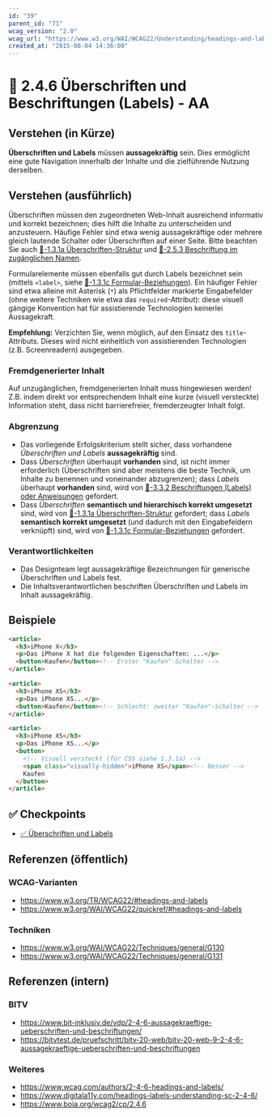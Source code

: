 ```yaml
---
id: "39"
parent_id: "71"
wcag_version: "2.0"
wcag_url: "https://www.w3.org/WAI/WCAG22/Understanding/headings-and-labels.html"
created_at: "2015-08-04 14:36:00"
---
```


# 📜 2.4.6 Überschriften und Beschriftungen (Labels) - AA

## Verstehen (in Kürze)

**Überschriften und Labels** müssen **aussagekräftig** sein. Dies ermöglicht eine gute Navigation innerhalb der Inhalte und die zielführende Nutzung derselben.

## Verstehen (ausführlich)

Überschriften müssen den zugeordneten Web-Inhalt ausreichend informativ und korrekt bezeichnen; dies hilft die Inhalte zu unterscheiden und anzusteuern. Häufige Fehler sind etwa wenig aussagekräftige oder mehrere gleich lautende Schalter oder Überschriften auf einer Seite. Bitte beachten Sie auch [📜-1.3.1a Überschriften-Struktur](/de/wcag/1.3.1a-ueberschriften-struktur) und [📜-2.5.3 Beschriftung im zugänglichen Namen](/de/wcag/2.5.3-beschriftung-im-zugaenglichen-namen).

Formularelemente müssen ebenfalls gut durch Labels bezeichnet sein (mittels `<label>`, siehe [📜-1.3.1c Formular-Beziehungen](/de/wcag/1.3.1c-formular-beziehungen)). Ein häufiger Fehler sind etwa alleine mit Asterisk (`*`) als Pflichtfelder markierte Eingabefelder (ohne weitere Techniken wie etwa das `required`-Attribut): diese visuell gängige Konvention hat für assistierende Technologien keinerlei Aussagekraft.

**Empfehlung:** Verzichten Sie, wenn möglich, auf den Einsatz des `title`-Attributs. Dieses wird nicht einheitlich von assistierenden Technologien (z.B. Screenreadern) ausgegeben.



### Fremdgenerierter Inhalt

Auf unzugänglichen, fremdgenerierten Inhalt muss hingewiesen werden! Z.B. indem direkt vor entsprechendem Inhalt eine kurze (visuell versteckte) Information steht, dass nicht barrierefreier, fremderzeugter Inhalt folgt.

### Abgrenzung

- Das vorliegende Erfolgskriterium stellt sicher, dass vorhandene _Überschriften und Labels_ **aussagekräftig** sind.
- Dass _Überschriften_ überhaupt **vorhanden** sind, ist nicht immer erforderlich (Überschriften sind aber meistens die beste Technik, um Inhalte zu benennen und voneinander abzugrenzen); dass _Labels_ überhaupt **vorhanden** sind, wird von [📜-3.3.2 Beschriftungen (Labels) oder Anweisungen](/de/wcag/3.3.2-beschriftungen-labels-oder-anweisungen) gefordert.
- Dass _Überschriften_ **semantisch und hierarchisch korrekt umgesetzt** sind, wird von [📜-1.3.1a Überschriften-Struktur](/de/wcag/1.3.1a-ueberschriften-struktur) gefordert; dass _Labels_ **semantisch korrekt umgesetzt** (und dadurch mit den Eingabefeldern verknüpft) sind, wird von [📜-1.3.1c Formular-Beziehungen](/de/wcag/1.3.1c-formular-beziehungen) gefordert.

### Verantwortlichkeiten

- Das Designteam legt aussagekräftige Bezeichnungen für generische Überschriften und Labels fest.
- Die Inhaltsverantwortlichen beschriften Überschriften und Labels im Inhalt aussagekräftig.

## Beispiele

```html
<article>
  <h3>iPhone X</h3>
  <p>Das iPhone X hat die folgenden Eigenschaften: ...</p>
  <button>Kaufen</button><!-- Erster "Kaufen"-Schalter -->
</article>

<article>
  <h3>iPhone XS</h3>
  <p>Das iPhone XS...</p>
  <button>Kaufen</button><!-- Schlecht: zweiter "Kaufen"-Schalter -->
</article>

<article>
  <h3>iPhone XS</h3>
  <p>Das iPhone XS...</p>
  <button>
    <!-- Visuell versteckt (für CSS siehe 1.3.1a) -->
    <span class="visually-hidden">iPhone XS</span><!-- Besser -->
    Kaufen
  </button>
</article>
```

## ✅ Checkpoints

- [✅ Überschriften und Labels](ueberschriften-und-labels)

## Referenzen (öffentlich)

### WCAG-Varianten
- <https://www.w3.org/TR/WCAG22/#headings-and-labels>
- <https://www.w3.org/WAI/WCAG22/quickref/#headings-and-labels>

### Techniken
- <https://www.w3.org/WAI/WCAG22/Techniques/general/G130>
- <https://www.w3.org/WAI/WCAG22/Techniques/general/G131>

## Referenzen (intern)

### BITV
- <https://www.bit-inklusiv.de/vdp/2-4-6-aussagekraeftige-ueberschriften-und-beschriftungen/>
- <https://bitvtest.de/pruefschritt/bitv-20-web/bitv-20-web-9-2-4-6-aussagekraeftige-ueberschriften-und-beschriftungen>

### Weiteres
- <https://www.wcag.com/authors/2-4-6-headings-and-labels/>
- <https://www.digitala11y.com/headings-labels-understanding-sc-2-4-6/>
- <https://www.boia.org/wcag2/cp/2.4.6>

